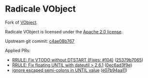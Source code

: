 # Radicale VObject

Fork of [VObject](https://github.com/eventable/vobject).

Radicale VObject is licensed under the [Apache 2.0 license](http://www.apache.org/licenses/LICENSE-2.0).

Upstream git commit: [c4ae08b767](https://github.com/eventable/vobject/commit/c4ae08b7678bfdeec3c6b2dcbf74d383fd27ed14)

Applied PRs:

  * [RRULE: Fix VTODO without DTSTART (Fixes: #104)](https://github.com/eventable/vobject/pull/116) ([25379b7065](https://github.com/eventable/vobject/pull/116/commits/25379b7065c5503f44c2a019008a01fa0e9e6b7b))
  * [RRULE: Fix floating UNTIL with dateutil > 2.6.1](https://github.com/eventable/vobject/pull/115) ([0ec6ad3f9e](https://github.com/eventable/vobject/pull/115/commits/0ec6ad3f9ea51179abd7816fa137394feac2ea58))
  * [ignore escaped semi-colons in UNTIL value](https://github.com/eventable/vobject/pull/114) ([e07b94aa11](https://github.com/eventable/vobject/pull/114/commits/e07b94aa113cc709edde4e8e47053d6f778449ab))